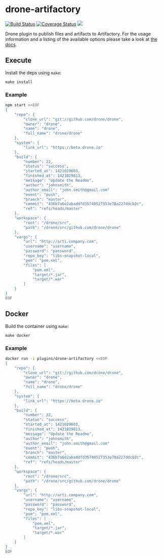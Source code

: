 # drone-artifactory

[![Build Status](http://beta.drone.io/api/badges/drone-plugins/drone-artifactory/status.svg)](http://beta.drone.io/drone-plugins/drone-artifactory)
[![Coverage Status](https://aircover.co/badges/drone-plugins/drone-artifactory/coverage.svg)](https://aircover.co/drone-plugins/drone-artifactory)
[![](https://badge.imagelayers.io/plugins/drone-artifactory:latest.svg)](https://imagelayers.io/?images=plugins/drone-artifactory:latest 'Get your own badge on imagelayers.io')

Drone plugin to publish files and artifacts to Artifactory. For the usage information and a listing of the available options please take a look at [the docs](DOCS.md).

## Execute

Install the deps using `make`:

```
make install
```

### Example

```sh
npm start <<EOF
{
    "repo": {
        "clone_url": "git://github.com/drone/drone",
        "owner": "drone",
        "name": "drone",
        "full_name": "drone/drone"
    },
    "system": {
        "link_url": "https://beta.drone.io"
    },
    "build": {
        "number": 22,
        "status": "success",
        "started_at": 1421029603,
        "finished_at": 1421029813,
        "message": "Update the Readme",
        "author": "johnsmith",
        "author_email": "john.smith@gmail.com"
        "event": "push",
        "branch": "master",
        "commit": "436b7a6e2abaddfd35740527353e78a227ddcb2c",
        "ref": "refs/heads/master"
    },
    "workspace": {
        "root": "/drone/src",
        "path": "/drone/src/github.com/drone/drone"
    },
    "vargs": {
        "url": "http://arti.company.com",
        "username": "username",
        "password": "password",
        "repo_key": "libs-snapshot-local",
        "pom": "pom.xml",
        "files": [
            "pom.xml",
            "target/*.jar",
            "target/*.war"
        ]
    }
}
EOF
```

## Docker

Build the container using `make`:

```
make docker
```

### Example

```sh
docker run -i plugins/drone-artifactory <<EOF
{
    "repo": {
        "clone_url": "git://github.com/drone/drone",
        "owner": "drone",
        "name": "drone",
        "full_name": "drone/drone"
    },
    "system": {
        "link_url": "https://beta.drone.io"
    },
    "build": {
        "number": 22,
        "status": "success",
        "started_at": 1421029603,
        "finished_at": 1421029813,
        "message": "Update the Readme",
        "author": "johnsmith",
        "author_email": "john.smith@gmail.com"
        "event": "push",
        "branch": "master",
        "commit": "436b7a6e2abaddfd35740527353e78a227ddcb2c",
        "ref": "refs/heads/master"
    },
    "workspace": {
        "root": "/drone/src",
        "path": "/drone/src/github.com/drone/drone"
    },
    "vargs": {
        "url": "http://arti.company.com",
        "username": "username",
        "password": "password",
        "repo_key": "libs-snapshot-local",
        "pom": "pom.xml",
        "files": [
            "pom.xml",
            "target/*.jar",
            "target/*.war"
        ]
    }
}
EOF
```
